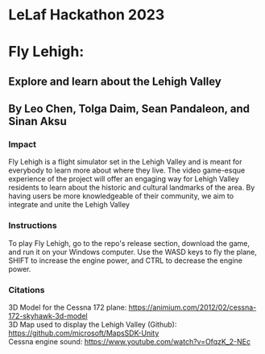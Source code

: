 # LeLaf Hackathon 2023
# Fly Lehigh: 
## Explore and learn about the Lehigh Valley
## By Leo Chen, Tolga Daim, Sean Pandaleon, and Sinan Aksu

### Impact
Fly Lehigh is a flight simulator set in the Lehigh Valley and is meant for everybody to learn more about where they live. The
video game-esque experience of the project will offer an engaging way for Lehigh Valley residents to learn about the historic
and cultural landmarks of the area. By having users be more knowledgeable of their community, we aim to integrate and unite the 
Lehigh Valley 

### Instructions
To play Fly Lehigh, go to the repo's release section, download the game, and run it on your Windows computer.
Use the WASD keys to fly the plane, SHIFT to increase the engine power, and CTRL to decrease the engine power.

### Citations
3D Model for the Cessna 172 plane: https://animium.com/2012/02/cessna-172-skyhawk-3d-model  
3D Map used to display the Lehigh Valley (Github): https://github.com/microsoft/MapsSDK-Unity  
Cessna engine sound: https://www.youtube.com/watch?v=OfqzK_2-NEc
